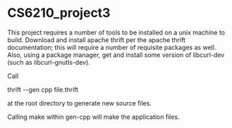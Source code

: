 # CS6210_project3

This project requires a number of tools to be installed on a unix machine to build.
Download and install apache thrift per the apache thrift documentation; this will
require a number of requisite packages as well. Also, using a package manager, get 
and install some version of libcurl-dev (such as libcurl-gnutls-dev).

Call

thrift --gen cpp file.thrift 

at the root directory to generate new source files.

Calling make within gen-cpp will make the application files.
